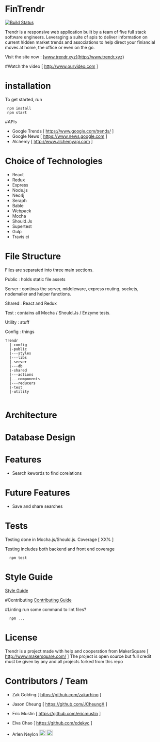 # FinTrendr
[![Build Status](https://travis-ci.org/xlnc-app/FinTrendr.svg)](https://travis-ci.org/xlnc-app/FinTrendr)

Trendr is a responsive web application built by a team of five full stack software engineers. Leveraging a suite of apis to deliver information on current hidden market trends and associations to help direct your finiancial moves at home, the office or even on the go.

Visit the site now : [www.trendr.xyz](http://www.trendr.xyz)

#Watch the video [ http://www.ourvideo.com ]


# installation
To get started, run
```
 npm install
 npm start
```
#APIs
- Google Trends [ https://www.google.com/trends/ ]
- Google News [ https://www.news.google.com ]
- Alchemy [ http://www.alchemyapi.com ]

# Choice of Technologies
- React
- Redux
- Express
- Node.js
- Neo4j
- Seraph
- Bable
- Webpack
- Mocha
- Should.Js
- Supertest
- Gulp
- Travis ci

# File Structure
Files are separated into three main sections.

Public : holds static file assets 

Server : continas the server, middleware, express routing, sockets, nodemailer and helper functions.

Shared : React and Redux

Test : contains all Mocha / Should.Js / Enzyme tests.

Utility : stuff

Config : things

```
Trendr
  |-config
  |-public
  |---styles
  |---libs
  |-server
  |---db
  |-shared
  |---actions
  |---components
  |---reducers
  |-test
  |-utility
  
```

# Architecture

# Database Design
# Features
- Search kewords to find corelations

# Future Features
- Save and share searches

# Tests
Testing done in Mocha.js/Should.js.  Coverage [ XX% ]

Testing includes both backend and front end coverage
```
  npm test
```

# Style Guide
[Style Guide](STYLE_GUIDE.md)

#Contributing
[Contributing Guide](CONTRIBUTING.md)

#Linting
run some command to lint files?
```
  npm ...
```

# License
  Trendr is a project made with help and cooperation from MakerSquare [ http://www.makersquare.com/ ]
  The project is open source but full credit must be given by any and all projects forked from this repo

# Contributors / Team
- Zak Golding [ https://github.com/zakarhino ]
- Jason Cheung [ https://github.com/JCheungX ]
- Eric Mustin [ https://github.com/ericmustin ]
- Elva Chao [ https://github.com/odekyc ]

- Arlen Neylon [<img src="http://cdn.flaticon.com/png/256/25231.png" width=20>](https://github.com/aneylon) [<img src="https://cdn2.iconfinder.com/data/icons/freecns-cumulus/16/519948-008_Mail-128.png" width=20>](mailto:arlen.m.neylon@gmail.com?Subject=Trendr)